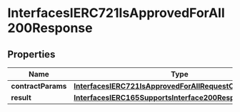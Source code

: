 
# InterfacesIERC721IsApprovedForAll200Response

## Properties
Name | Type | Description | Notes
------------ | ------------- | ------------- | -------------
**contractParams** | [**InterfacesIERC721IsApprovedForAllRequestContractParams**](InterfacesIERC721IsApprovedForAllRequestContractParams.md) |  | 
**result** | [**InterfacesIERC165SupportsInterface200ResponseResult**](InterfacesIERC165SupportsInterface200ResponseResult.md) |  | 




